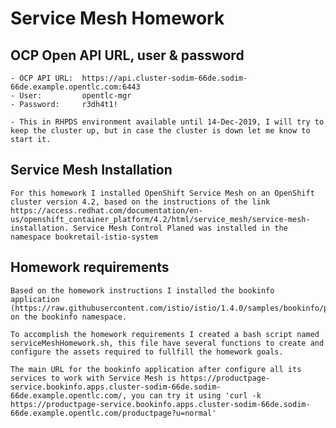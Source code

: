# Service Mesh Homework


## OCP Open API URL, user & password

    - OCP API URL:  https://api.cluster-sodim-66de.sodim-66de.example.opentlc.com:6443 
    - User:         opentlc-mgr
    - Password:     r3dh4t1!

    - This in RHPDS environment available until 14-Dec-2019, I will try to keep the cluster up, but in case the cluster is down let me know to start it.


## Service Mesh Installation

    For this homework I installed OpenShift Service Mesh on an OpenShift cluster version 4.2, based on the instructions of the link https://access.redhat.com/documentation/en-us/openshift_container_platform/4.2/html/service_mesh/service-mesh-installation. Service Mesh Control Planed was installed in the namespace bookretail-istio-system

    
## Homework requirements

    Based on the homework instructions I installed the bookinfo application (https://raw.githubusercontent.com/istio/istio/1.4.0/samples/bookinfo/platform/kube/bookinfo.yaml) on the bookinfo namespace.

    To accomplish the homework requirements I created a bash script named serviceMeshHomework.sh, this file have several functions to create and configure the assets required to fullfill the homework goals.

    The main URL for the bookinfo application after configure all its services to work with Service Mesh is https://productpage-service.bookinfo.apps.cluster-sodim-66de.sodim-66de.example.opentlc.com/, you can try it using 'curl -k https://productpage-service.bookinfo.apps.cluster-sodim-66de.sodim-66de.example.opentlc.com/productpage?u=normal'

    

